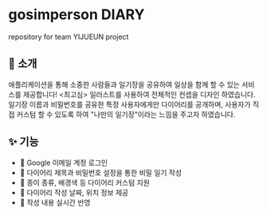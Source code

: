 # gosimperson DIARY 
repository for team YIJUEUN project

## 👋 소개

애플리케이션을 통해 소중한 사람들과 일기장을 공유하여 일상을 함께 할 수 있는 서비스를 제공합니다!
<최고심> 일러스트를 사용하여 전체적인 컨셉을 디자인 하였습니다. 
일기장 이름과 비밀번호를 공유한 특정 사용자에게만 다이어리를 공개하며, 사용자가 직접 커스텀 할 수 있도록 하여 "나만의 일기장"이라는 느낌을 주고자 하였습니다.

## ✨ 기능
- 🔑 Google 이메일 계정 로그인
- 🙊 다이어리 제목과 비밀번호 설정을 통한 비밀 일기 작성
- 🎨 종이 종류, 배경색 등 다이어리 커스텀 지원
- 📍 다이어리 작성 날짜, 위치 정보 제공
- 📝 작성 내용 실시간 반영
